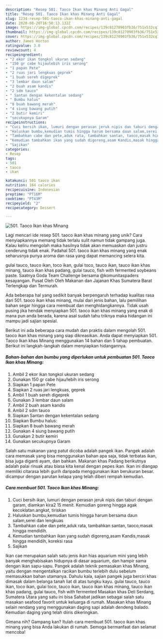 ```yaml
---
description: "Resep 501. Taoco Ikan khas Minang Anti Gagal"
title: "Resep 501. Taoco Ikan khas Minang Anti Gagal"
slug: 1234-resep-501-taoco-ikan-khas-minang-anti-gagal
date: 2020-08-20T16:50:13.132Z
image: https://img-global.cpcdn.com/recipes/139c81270903fb36/751x532cq70/501-taoco-ikan-khas-minang-foto-resep-utama.jpg
thumbnail: https://img-global.cpcdn.com/recipes/139c81270903fb36/751x532cq70/501-taoco-ikan-khas-minang-foto-resep-utama.jpg
cover: https://img-global.cpcdn.com/recipes/139c81270903fb36/751x532cq70/501-taoco-ikan-khas-minang-foto-resep-utama.jpg
author: James Horton
ratingvalue: 3.8
reviewcount: 4
recipeingredient:
- "2 ekor ikan tongkol ukuran sedang"
- "150 gr cabe hijaulebih iris serong"
- "1 papan Pete"
- "2 ruas jari lengkuas geprek"
- "1 buah sereh digeprek"
- "3 lembar daun salam"
- "2 buah asam kandis"
- "2 sdm tauco"
- " Santan dengan kekentalan sedang"
- " Bumbu halus"
- "8 buah bawang merah"
- "4 siung bawang putih"
- "2 butir kemiri"
- "secukupnya Garam"
recipeinstructions:
- "Cuci bersih ikan, lumuri dengan perasan jeruk nipis dan taburi dengan garam, diamkan kira2 15 menit. Kemudian goreng hingga agak kecoklatan.angkat, tiriskan"
- "Haluskan bumbu,kemudian tumis hingga harum bersama daun salam,serei dan lengkuas"
- "Tambahkan cabe dan pete,aduk rata, tambahkan santan, taoco,masak hingga mendidih."
- "Kemudian tambahkan ikan yang sudah digoreng,asam Kandis,masak hingga mendidih, koreksi rasa"
- "Sajikan"
categories:
- Resep
tags:
- 501
- taoco
- ikan

katakunci: 501 taoco ikan 
nutrition: 164 calories
recipecuisine: Indonesian
preptime: "PT16M"
cooktime: "PT43M"
recipeyield: "2"
recipecategory: Dessert

---
```



![501. Taoco Ikan khas Minang](https://img-global.cpcdn.com/recipes/139c81270903fb36/751x532cq70/501-taoco-ikan-khas-minang-foto-resep-utama.jpg)

Lagi mencari ide resep 501. taoco ikan khas minang yang unik? Cara menyiapkannya memang tidak terlalu sulit namun tidak gampang juga. Kalau keliru mengolah maka hasilnya tidak akan memuaskan dan justru cenderung tidak enak. Padahal 501. taoco ikan khas minang yang enak seharusnya punya aroma dan rasa yang dapat memancing selera kita.

gulai tauco, tauco ikan, toco ikan, gulai toco, tauco ikan, tauco ikan khas minang, tauco ikan khas padang, gulai tauco, fish with fermented soybeans paste. Saatnya Goda Team Challenge bersama @komunitaspaders kesayangan. Pusat Oleh Oleh Makanan dan Jajanan Khas Sumatera Barat Terlengkap dan Termurah.

Ada beberapa hal yang sedikit banyak berpengaruh terhadap kualitas rasa dari 501. taoco ikan khas minang, mulai dari jenis bahan, lalu pemilihan bahan segar hingga cara membuat dan menghidangkannya. Tidak usah pusing jika hendak menyiapkan 501. taoco ikan khas minang yang enak di mana pun anda berada, karena asal sudah tahu triknya maka hidangan ini mampu jadi sajian spesial.


Berikut ini ada beberapa cara mudah dan praktis dalam mengolah 501. taoco ikan khas minang yang siap dikreasikan. Anda dapat menyiapkan 501. Taoco Ikan khas Minang menggunakan 14 bahan dan 5 tahap pembuatan. Berikut ini langkah-langkah dalam menyiapkan hidangannya.

<!--inarticleads1-->

##### Bahan-bahan dan bumbu yang diperlukan untuk pembuatan 501. Taoco Ikan khas Minang:

1. Ambil 2 ekor ikan tongkol ukuran sedang
1. Gunakan 150 gr cabe hijau/lebih iris serong
1. Siapkan 1 papan Pete
1. Siapkan 2 ruas jari lengkuas, geprek
1. Ambil 1 buah sereh digeprek
1. Gunakan 3 lembar daun salam
1. Ambil 2 buah asam kandis
1. Ambil 2 sdm tauco
1. Siapkan  Santan dengan kekentalan sedang
1. Siapkan  Bumbu halus:
1. Siapkan 8 buah bawang merah
1. Gunakan 4 siung bawang putih
1. Gunakan 2 butir kemiri
1. Gunakan secukupnya Garam


Salah satu makanan yang patut dicoba adalah pangek ikan. Pangek adalah cara memasak yang bisa menggunakan bahan apa saja, tidak terbatas ikan, bisa juga diganti ayam, dan bahkan. Makanan khas Padang berikutnya adalah palai rinuak atau biasa kita kenal dengan pepes ikan. Ikan ini diangap memiliki citarasa lebih gurih daripada menggunakan ikan berukuran besar. dicampur dengan parutan kelapa yang telah diberi rempah kemudian. 

<!--inarticleads2-->

##### Cara membuat 501. Taoco Ikan khas Minang:

1. Cuci bersih ikan, lumuri dengan perasan jeruk nipis dan taburi dengan garam, diamkan kira2 15 menit. Kemudian goreng hingga agak kecoklatan.angkat, tiriskan
1. Haluskan bumbu,kemudian tumis hingga harum bersama daun salam,serei dan lengkuas
1. Tambahkan cabe dan pete,aduk rata, tambahkan santan, taoco,masak hingga mendidih.
1. Kemudian tambahkan ikan yang sudah digoreng,asam Kandis,masak hingga mendidih, koreksi rasa
1. Sajikan


Ikan cae merupakan salah satu jenis ikan hias aquarium mini yang lebih banyak menghabisakan hidupnya di dasar aquarium, dan hampir sama dengan ikan sapu-sapu. Pangek adalah teknik pemasakan khas Minang, yaitu dengan mengentalkan racikan bumbu terlebih dulu sebelum memasukkan bahan utamanya. Dahulu kala, sajian pangek juga berciri khas dimasak dalam belanga tanah liat di atas tungku kayu. gulai tauco, tauco ikan, toco ikan, gulai toco, tauco ikan, tauco ikan khas minang, tauco ikan khas padang, gulai tauco, fish with fermented Masakan khas Deli Serdang, Sumatera Utara yang satu ini bisa Sahabat jadikan sebagai salah satu masakan seafood favorit untuk keluarga di rumah. Masakan khas Minang selain rendang yang menggunakan daging sapi adalah dendeng balado. Kemudian daging yang telah diiris dikeringkan. 

Gimana nih? Gampang kan? Itulah cara membuat 501. taoco ikan khas minang yang bisa Anda lakukan di rumah. Semoga bermanfaat dan selamat mencoba!
